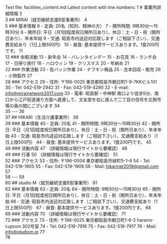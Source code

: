 Text file: facilities_content.md
Latest content with line numbers:
1	# 事業所詳細情報
2	
3	## MIRAI（就労継続支援B型事業所）
4	
5	### 基本情報
6	- 定員: 20名（知的、精神の方）
7	- 開所時間: 9時30分～15時30分
8	- 開所日: 平日（月1回程度祝日開所日あり）、休日：土・日・祝（開所日あり）、年末年始
9	- 交通: 昭島市内送迎対応致します（ご相談下さい）、交通費支給あり（1日上限500円）
10	- 昼食: 基本提供サービスあります。1食200円です。
11	
12	### 余暇活動
13	- 新年会
14	- バレンタインデー
15	- お花見
16	- ランチ会
17	- 日帰り旅行
18	- ハロウィン
19	- クリスマス
20	- 年納め
21	
22	### 作業活動
23	- 缶バッジ作業
24	- ナフキン検品
25	- 古本回収・販売
26	- 小物製作
27	
28	### アクセス
29	- 住所: 〒196-0025 東京都昭島市朝日町1-9-7KKビル101
30	- Tel: 042-519-2942
31	- Fax: 042-519-4290
32	- E-mail: info@mirainetwork2017.com
33	- 電車: 昭島駅・中神駅 南口より徒歩5分、南口から江戸街道通り方面へ直進して、文友堂を右に進んで二丁目の信号を北側市場の奥の間にございます
34	
35	---
36	
37	## HIKARI（生活介護事業所）
38	
39	### 基本情報
40	- 定員: 20名
41	- 開所時間: 9時30分～15時30分
42	- 開所日: 平日（月1回程度祝日開所日あり）、休日：土・日・祝（開所日あり）、年末年始
43	- 交通: 昭島市内送迎対応致します（ご相談下さい）、交通費支給あり（1日上限500円）
44	- 昼食: 基本提供サービスあります。1食200円です。
45	
46	### 活動内容
47	（詳細情報は現行サイトから要確認）
48	
49	### 行事
50	（詳細情報は現行サイトから要確認）
51	
52	### アクセス
53	- 住所: 〒196-0004 東京都昭島市緑町5-1-6
54	- Tel: 042-519-1905
55	- Fax: 042-519-1906
56	- Mail: hikarinet2019@gmail.com
57	
58	---
59	
60	## studio M（就労継続支援B型事業所）
61	
62	### 基本情報
63	- 定員: 20名
64	- 開所時間: 9時30分～15時30分
65	- 開所日: 平日（月1回程度祝日開所日あり）、休日：土・日・祝（開所日あり）、年末年始
66	- 交通: 昭島市内送迎対応致します（ご相談下さい）、交通費支給あり（1日上限500円）
67	- 昼食: 基本提供サービスあります。1食200円です。
68	
69	### 活動内容
70	（詳細情報は現行サイトから要確認）
71	
72	### アクセス
73	- 住所: 〒196-0025 東京都昭島市朝日町1-6-2 haramo cuprum 302号室
74	- Tel: 042-519-7916
75	- Fax: 042-519-7917
76	- Mail: info@studiom.jp
77	
78	